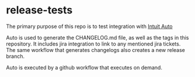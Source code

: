 # release-tests
The primary purpose of this repo is to test integration with [Intuit Auto](https://intuit.github.io/auto/docs)

Auto is used to generate the CHANGELOG.md file, as well as the tags in this repository.
It includes jira integration to link to any mentioned jira tickets.
The same workflow that generates changelogs also creates a new release branch.

Auto is executed by a github workflow that executes on demand.



